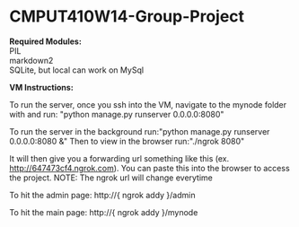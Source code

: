 CMPUT410W14-Group-Project
=========================

**Required Modules:**<br>
    PIL<br>
    markdown2<br>
    SQLite, but local can work on MySql<br>
  
**VM Instructions:**

  To run the server, once you ssh into the VM, navigate to the mynode folder with and run: "python manage.py runserver 0.0.0.0:8080"
  
  To run the server in the background run:"python manage.py runserver 0.0.0.0:8080 &"
  Then to view in the browser run:"./ngrok 8080" 
  
  It will then give you a forwarding url something like this (ex. http://647473cf4.ngrok.com). You can paste this into the browser to access the project. NOTE: The ngrok url will change everytime
  
  To hit the admin page: http://{ ngrok addy }/admin
  
  To hit the main page: http://{ ngrok addy }/mynode

